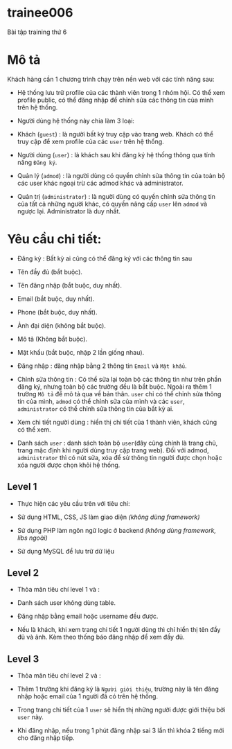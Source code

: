 # trainee006
Bài tập training thứ 6 

# Mô tả

Khách hàng cần 1 chương trình chạy trên nền web với các tính năng sau:

- Hệ thống lưu trữ profile của các thành viên trong 1 nhóm hội. Có thể xem profile public, có thể đăng nhập để chỉnh sửa các thông tin của mình trên hệ thống.

- Người dùng hệ thống này chia làm 3 loại:

 - Khách (`guest`) :  là người bất kỳ truy cập vào trang web. Khách có thể truy cập để xem profile của các `user` trên hệ thống.
 - Người dùng (`user`) : là khách sau khi đăng ký hệ thống thông qua tính năng `Đăng ký`.
 - Quản lý (`admod`) : là người dùng có quyền chỉnh sửa thông tin của toàn bộ các user khác ngoại trừ các admod khác và administrator.
 - Quản trị (`administrator`) :  là người dùng có quyền chỉnh sửa thông tin của tất cả những người khác, có quyền nâng cấp `user` lên `admod` và ngược lại. Administrator là duy nhất.

# Yêu cầu chi tiết:

- Đăng ký : Bất kỳ ai cũng có thể đăng ký với các thông tin sau
 
 - Tên đầy đủ (bắt buộc).
 - Tên đăng nhập (bắt buộc, duy nhất).
 - Email (bắt buộc, duy nhất).
 - Phone (bắt buộc, duy nhất).
 - Ảnh đại diện (không bắt buộc).
 - Mô tả (Không bắt buộc).
 - Mật khẩu (bắt buộc, nhập 2 lần giống nhau).

- Đăng nhập : đăng nhập bằng 2 thông tin `Email` và `Mật khẩu`.

- Chỉnh sửa thông tin : Có thể sửa lại toàn bộ các thông tin như trên phần đăng ký, nhưng toàn bộ các trường đều là bắt buộc. Ngoài ra thêm 1 trường `Mô tả` để mô tả qua về bản thân. `user` chỉ có thể chỉnh sửa thông tin của mình, `admod` có thể chỉnh sửa của mình và các `user`, `administrator` có thể chỉnh sửa thông tin của bất kỳ ai.

- Xem chi tiết người dùng : hiển thị chi tiết của 1 thành viên, khách cũng có thể xem.
- Danh sách `user` :  danh sách toàn bộ `user`(đây cũng chính là trang chủ, trang mặc định khi người dùng truy cập trang web). Đối với admod, `administrator` thì có nút sửa, xóa để sử thông tin người được chọn hoặc xóa người được chọn khỏi hệ thống.

## Level 1

- Thực hiện các yêu cầu trên với tiêu chí:

 - Sử dụng HTML, CSS, JS làm giao diện _(không dùng framework)_
 - Sử dụng PHP làm ngôn ngữ logic ở backend _(không dùng framework, libs ngoài)_
 - Sử dụng MySQL để lưu trữ dữ liệu

## Level 2

- Thỏa mãn tiêu chí level 1 và :

 - Danh sách user không dùng table.
 - Đăng nhập bằng email hoặc username đều được.
 - Nếu là khách, khi xem trang chi tiết 1 người dùng thì chỉ hiển thị tên đầy đủ và ảnh. Kèm theo thống báo đăng nhập để xem đầy đủ.
 
## Level 3

- Thỏa mãn tiêu chí level 2 và :

 - Thêm 1 trường khi đăng ký là `Người giới thiệu`, trường này là tên đăng nhập hoặc email của 1 người đã có trên hệ thống.
 - Trong trang chi tiết của 1 `user` sẽ hiển thị những người được giới thiệu bởi `user` này.
 - Khi đăng nhập, nếu trong 1 phút đăng nhập sai 3 lần thì khóa 2 tiếng mới cho đăng nhập tiếp.
 
